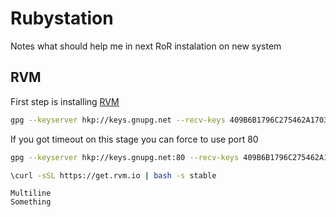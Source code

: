 # Rubystation

Notes what should help me in next RoR instalation on new system

## RVM
First step is installing [RVM](http://http://rvm.io/)
```bash
gpg --keyserver hkp://keys.gnupg.net --recv-keys 409B6B1796C275462A1703113804BB82D39DC0E3 7D2BAF1CF37B13E2069D6956105BD0E739499BDB
```

If you got timeout on this stage you can force to use port 80

```bash
gpg --keyserver hkp://keys.gnupg.net:80 --recv-keys 409B6B1796C275462A1703113804BB82D39DC0E3 7D2BAF1CF37B13E2069D6956105BD0E739499BDB
```

```bash
\curl -sSL https://get.rvm.io | bash -s stable
```


```
Multiline
Something 
```
